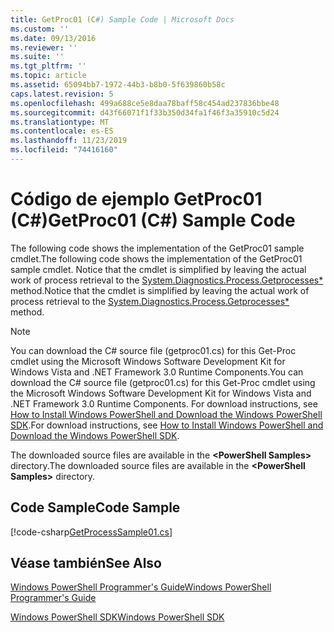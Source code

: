 ```yaml
---
title: GetProc01 (C#) Sample Code | Microsoft Docs
ms.custom: ''
ms.date: 09/13/2016
ms.reviewer: ''
ms.suite: ''
ms.tgt_pltfrm: ''
ms.topic: article
ms.assetid: 65094bb7-1972-44b3-b8b0-5f639860b58c
caps.latest.revision: 5
ms.openlocfilehash: 499a688ce5e8daa78baff58c454ad237836bbe48
ms.sourcegitcommit: d43f66071f1f33b350d34fa1f46f3a35910c5d24
ms.translationtype: MT
ms.contentlocale: es-ES
ms.lasthandoff: 11/23/2019
ms.locfileid: "74416160"
---
```

# <a name="getproc01-c-sample-code"></a><span data-ttu-id="ad2ee-102">Código de ejemplo GetProc01 (C#)</span><span class="sxs-lookup"><span data-stu-id="ad2ee-102">GetProc01 (C#) Sample Code</span></span>

<span data-ttu-id="ad2ee-103">The following code shows the implementation of the GetProc01 sample cmdlet.</span><span class="sxs-lookup"><span data-stu-id="ad2ee-103">The following code shows the implementation of the GetProc01 sample cmdlet.</span></span> <span data-ttu-id="ad2ee-104">Notice that the cmdlet is simplified by leaving the actual work of process retrieval to the [System.Diagnostics.Process.Getprocesses\*](/dotnet/api/System.Diagnostics.Process.GetProcesses) method.</span><span class="sxs-lookup"><span data-stu-id="ad2ee-104">Notice that the cmdlet is simplified by leaving the actual work of process retrieval to the [System.Diagnostics.Process.Getprocesses\*](/dotnet/api/System.Diagnostics.Process.GetProcesses) method.</span></span>

> [!NOTE]
> <span data-ttu-id="ad2ee-105">You can download the C# source file (getproc01.cs) for this Get-Proc cmdlet using the Microsoft Windows Software Development Kit for Windows Vista and .NET Framework 3.0 Runtime Components.</span><span class="sxs-lookup"><span data-stu-id="ad2ee-105">You can download the C# source file (getproc01.cs) for this Get-Proc cmdlet using the Microsoft Windows Software Development Kit for Windows Vista and .NET Framework 3.0 Runtime Components.</span></span> <span data-ttu-id="ad2ee-106">For download instructions, see [How to Install Windows PowerShell and Download the Windows PowerShell SDK](/powershell/scripting/developer/installing-the-windows-powershell-sdk).</span><span class="sxs-lookup"><span data-stu-id="ad2ee-106">For download instructions, see [How to Install Windows PowerShell and Download the Windows PowerShell SDK](/powershell/scripting/developer/installing-the-windows-powershell-sdk).</span></span>
>
> <span data-ttu-id="ad2ee-107">The downloaded source files are available in the **\<PowerShell Samples>** directory.</span><span class="sxs-lookup"><span data-stu-id="ad2ee-107">The downloaded source files are available in the **\<PowerShell Samples>** directory.</span></span>

## <a name="code-sample"></a><span data-ttu-id="ad2ee-108">Code Sample</span><span class="sxs-lookup"><span data-stu-id="ad2ee-108">Code Sample</span></span>

[!code-csharp[GetProcessSample01.cs](../../../../powershell-sdk-samples/SDK-2.0/csharp/GetProcessSample01/GetProcessSample01.cs#L11-L126 "GetProcessSample01.cs")]

## <a name="see-also"></a><span data-ttu-id="ad2ee-109">Véase también</span><span class="sxs-lookup"><span data-stu-id="ad2ee-109">See Also</span></span>

[<span data-ttu-id="ad2ee-110">Windows PowerShell Programmer's Guide</span><span class="sxs-lookup"><span data-stu-id="ad2ee-110">Windows PowerShell Programmer's Guide</span></span>](./windows-powershell-programmer-s-guide.md)

[<span data-ttu-id="ad2ee-111">Windows PowerShell SDK</span><span class="sxs-lookup"><span data-stu-id="ad2ee-111">Windows PowerShell SDK</span></span>](../windows-powershell-reference.md)
